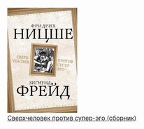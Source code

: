 ![](Сверхчеловек%20против%20супер-эго%20(сборник).jpg)  
[Сверхчеловек против супер-эго (сборник)](Сверхчеловек%20против%20супер-эго%20(сборник).md)

